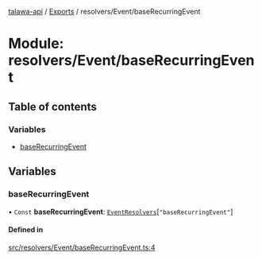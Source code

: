 [talawa-api](../README.md) / [Exports](../modules.md) / resolvers/Event/baseRecurringEvent

# Module: resolvers/Event/baseRecurringEvent

## Table of contents

### Variables

- [baseRecurringEvent](resolvers_Event_baseRecurringEvent.md#baserecurringevent)

## Variables

### baseRecurringEvent

• `Const` **baseRecurringEvent**: [`EventResolvers`](types_generatedGraphQLTypes.md#eventresolvers)[``"baseRecurringEvent"``]

#### Defined in

[src/resolvers/Event/baseRecurringEvent.ts:4](https://github.com/PalisadoesFoundation/talawa-api/blob/636e51c/src/resolvers/Event/baseRecurringEvent.ts#L4)
